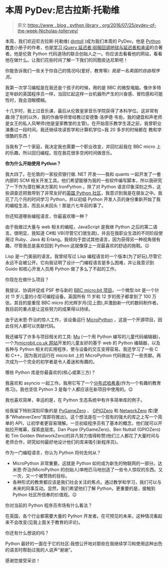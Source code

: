 # 本周 PyDev:尼古拉斯·托勒维

> 原文:[https://www . blog . python library . org/2016/07/25/pydev-of-the-week-Nicholas-tollervey/](https://www.blog.pythonlibrary.org/2016/07/25/pydev-of-the-week-nicholas-tollervey/)

本周，我们欢迎尼古拉斯·托勒维( [@ntoll](https://twitter.com/ntoll) )成为我们本周的 PyDev。他是 [Python 教育](http://www.oreilly.com/programming/free/python-in-education.csp)小册子的作者，也是[学习 jQuery 延迟者:驯服回调地狱与延迟者和承诺](http://amzn.to/1U73lG4)的合著者。他是伦敦 Python 代码道场的联合创始人之一。你应该去看看他的网站，看看他在做什么。让我们花些时间了解一下我们的同胞皮达尼斯吧！

你能告诉我们一些关于你自己的情况吗(爱好、教育等):
 *我是一名英国的自由程序员。*

我第一次学习编程是在我还是个孩子的时候，用的是 BBC 的微型电脑。像许多特定年龄的英国程序员一样，当回忆起这样一台机器所产生的兴奋感、冒险感和可能性时，我会泪眼模糊。

十几岁时，我上过音乐课，最后从伦敦皇家音乐学院获得了本科学位。这非常有趣:除了别的以外，我的作曲导师曾经教过安德鲁·洛伊德·韦伯，我的键盘和声老师是女王的私人风琴师(他是皇家教堂的主管)。在开始音乐教学生涯之前，我曾职业演奏过一段时间。我还继续攻读哲学和计算机学位~我 20 多岁的时候都在
教和学很酷的东西！

当我有了一个家庭，我决定我也需要一个职业改变，并回忆起我在 BBC micro 上的乐趣，所以回归编程。现在我花很多空闲时间做音乐。

**你为什么开始使用 Python？**

我大四了。在伦敦的一家投资银行做. NET 开发——我和 quants 一起开发了一套内部的 SCM 相关开发工具。他们希望能够为我的一些软件编写脚本，所以我研究了一下作为潜在解决方案的 IronPython 。除了对 Python 语言印象深刻之外，这些调查还把我带到了非常友好的[英国 Python 社区](http://pyconuk.org/)，我意识到我是在朋友之中。我花了几个月的时间学习 Python，并以初级 Python 开发人员的身份重新开始了我的编程生涯，而且从未回头！那是六七年前的事了。

你还知道哪些编程语言，你最喜欢哪一种？

由于我做过大量与 web 相关的编程，JavaScript 是我继 Python 之后的第二语言。很明显，我知道 C#和 VB(尽管它们很生疏)，并且在我职业生涯的不同阶段使用过 Ruby、Java 和 Erlang。我倾向于尝试其他语言，因为获得另一种视角很有趣，尽管我总是喜欢回到 Python:这就像穿上一双最喜欢的舒适的拖鞋。😉

Lisp 是一门美丽的语言。我曾经写过 Lisp 编程语言的一个版本(为了好玩),尽管它永远不会被公开。它向我证明了设计一门编程语言是多么困难，并让我意识到 Guido 和核心开发人员用 Python 做了多么了不起的工作。

你现在在做什么项目？

我提议、协调并促成 PSF 参与新的 [BBC micro:bit 项目](http://microbit.co.uk/)。一个微型:bit 是一个针对 11 岁儿童的小型可编程设备。英国所有 11 岁和 12 岁的孩子都拿到了 100 万张。其目的是重现 BBC micro 的光辉岁月(见上图),并激励新一代的数码制作者。我目前的重点是让这些努力的成果得以持续。

由于达米恩·乔治的惊人工作，该设备运行 [MicroPython](http://micropython.org/) ，这是一个开源项目，因此任何人都可以贡献代码。

我还编写了许多与项目相关的工具: [Mu](http://codewith.mu/) (一个用 Python 编写的儿童代码编辑器)，一个为[microbit.co.uk 网站](http://microbit.co.uk/)开发的儿童友好的基于 web 的 Python 编辑器，以及各种与 Python 相关的实用程序，使与设备的交互变得容易。我还学习了一些 C 和 C++，因为我对运行在 micro:bit 上的 MicroPython 代码做出了一些贡献。再次成为一个完全的初学者是令人着迷和有趣的。

哪些 Python 库是你最喜欢的(核心或第三方)？

我喜欢和 asyncio 一起工作。我用它写了一个[分布式哈希表](https://www.youtube.com/watch?v=1eew8BngN7Y)(作为一个有趣的教育练习)。我也坚信 Python 3 是每个人都应该在新项目中使用的。😉

我也喜欢简单，幸运的是，在 Python 生态系统中有许多简单库的例子。

给我留下特别深刻印象的是 [PyGameZero](https://pygame-zero.readthedocs.io/en/latest/) 、 [GPIOZero](http://gpiozero.readthedocs.io/en/latest/) 和 [NetworkZero](https://networkzero.readthedocs.io/en/latest/) 库(更多“WhateverZero”库即将推出)。这个想法是在一个现有的强大的库之上写一个简单的 API，让初学者更容易理解。一旦初级程序员有了基本的概念，他们就可以开始拉开帷幕，探索底层库。Dan Pope (PyGameZero)、Ben Nuttall (GPIOZero)和 Tim Golden (NetworkZero)的非凡努力值得称赞(他们三人都花了大量时间与老师合作，研究如何最好地设计他们的库来吸引新程序员)。

作为一门编程语言，你认为 Python 将何去何从？

*   MicroPython 非常重要。这就是 Python 如何成为新生的物联网的一部分。达米恩·乔治(MicroPython 的创始人)单枪匹马地创造了一些令人惊叹的东西。又一次，又一个被赞扬的目标。
*   各种形式的教育都应该是我们社会关注的焦点。通过教学和学习，我们可以与未来的同事互动。显然，我们希望他们了解 Python，更重要的是，接触到 Python 社区所信奉的价值观。😉

你对当前的 Python 程序员市场有什么看法？

在英国，各个行业都需要大量的 Python 开发者。在可预见的未来，这种情况看起来不会改变(见我上面关于教育的评论)。

你还有什么想说的吗？

Python 最好的一面在于它的社区:我想公开地对那些在我继续学习和使用这种出色的语言时帮助过我的人说声“谢谢”。

感谢您接受采访！